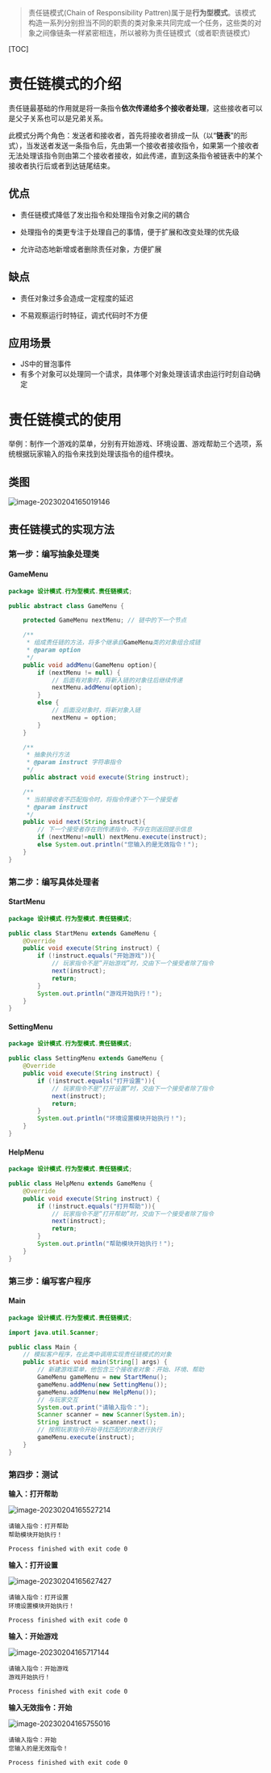 > 责任链模式(Chain of Responsibility Pattren)属于是**行为型模式**。该模式构造一系列分别担当不同的职责的类对象来共同完成一个任务，这些类的对象之间像链条一样紧密相连，所以被称为责任链模式（或者职责链模式）



[TOC]

# 责任链模式的介绍

责任链最基础的作用就是将一条指令**依次传递给多个接收者处理**，这些接收者可以是父子关系也可以是兄弟关系。

此模式分两个角色：发送者和接收者，首先将接收者排成一队（以“**链表**”的形式），当发送者发送一条指令后，先由第一个接收者接收指令，如果第一个接收者无法处理该指令则由第二个接收者接收，如此传递，直到这条指令被链表中的某个接收者执行后或者到达链尾结束。



## 优点

- 责任链模式降低了发出指令和处理指令对象之间的耦合

- 处理指令的类更专注于处理自己的事情，便于扩展和改变处理的优先级
- 允许动态地新增或者删除责任对象，方便扩展



## 缺点

- 责任对象过多会造成一定程度的延迟

- 不易观察运行时特征，调式代码时不方便



## 应用场景

- JS中的冒泡事件
- 有多个对象可以处理同一个请求，具体哪个对象处理该请求由运行时刻自动确定



# 责任链模式的使用

举例：制作一个游戏的菜单，分别有开始游戏、环境设置、游戏帮助三个选项，系统根据玩家输入的指令来找到处理该指令的组件模块。



## 类图

![image-20230204165019146](https://cdn.staticaly.com/gh/kui-ming/tuchuang/main/images202302041700251.png)



## 责任链模式的实现方法

### 第一步：编写抽象处理类

#### GameMenu

```java
package 设计模式.行为型模式.责任链模式;

public abstract class GameMenu {

    protected GameMenu nextMenu; // 链中的下一个节点

    /**
     * 组成责任链的方法，将多个继承自GameMenu类的对象组合成链
     * @param option
     */
    public void addMenu(GameMenu option){
        if (nextMenu != null) {
            // 后面有对象时，将新入链的对象往后继续传递
            nextMenu.addMenu(option);
        }
        else {
            // 后面没对象时，将新对象入链
            nextMenu = option;
        }
    }

    /**
     * 抽象执行方法
     * @param instruct 字符串指令
     */
    public abstract void execute(String instruct);

    /**
     * 当前接收者不匹配指令时，将指令传递个下一个接受者
     * @param instruct
     */
    public void next(String instruct){
        // 下一个接受者存在则传递指令，不存在则返回提示信息
        if (nextMenu!=null) nextMenu.execute(instruct);
        else System.out.println("您输入的是无效指令！");
    }
}

```



### 第二步：编写具体处理者

#### StartMenu

```java
package 设计模式.行为型模式.责任链模式;

public class StartMenu extends GameMenu {
    @Override
    public void execute(String instruct) {
        if (!instruct.equals("开始游戏")){
            // 玩家指令不是“开始游戏”时，交由下一个接受者除了指令
            next(instruct);
            return;
        }
        System.out.println("游戏开始执行！");
    }
}
```

#### SettingMenu

```java
package 设计模式.行为型模式.责任链模式;

public class SettingMenu extends GameMenu {
    @Override
    public void execute(String instruct) {
        if (!instruct.equals("打开设置")){
            // 玩家指令不是“打开设置”时，交由下一个接受者除了指令
            next(instruct);
            return;
        }
        System.out.println("环境设置模块开始执行！");
    }
}
```

#### HelpMenu

```java
package 设计模式.行为型模式.责任链模式;

public class HelpMenu extends GameMenu {
    @Override
    public void execute(String instruct) {
        if (!instruct.equals("打开帮助")){
            // 玩家指令不是“打开帮助”时，交由下一个接受者除了指令
            next(instruct);
            return;
        }
        System.out.println("帮助模块开始执行！");
    }
}
```



### 第三步：编写客户程序

#### Main

```java
package 设计模式.行为型模式.责任链模式;

import java.util.Scanner;

public class Main {
    // 模拟客户程序，在此类中调用实现责任链模式的对象
    public static void main(String[] args) {
        // 新建游戏菜单，他包含三个接收者对象：开始、环境、帮助
        GameMenu gameMenu = new StartMenu();
        gameMenu.addMenu(new SettingMenu());
        gameMenu.addMenu(new HelpMenu());
        // 与玩家交互
        System.out.print("请输入指令：");
        Scanner scanner = new Scanner(System.in);
        String instruct = scanner.next();
        // 按照玩家指令开始寻找匹配的对象进行执行
        gameMenu.execute(instruct);
    }
}
```



### 第四步：测试

**输入：打开帮助**

![image-20230204165527214](https://cdn.staticaly.com/gh/kui-ming/tuchuang/main/images202302041700253.png)

```shell
请输入指令：打开帮助
帮助模块开始执行！

Process finished with exit code 0
```



**输入：打开设置**

![image-20230204165627427](https://cdn.staticaly.com/gh/kui-ming/tuchuang/main/images202302041700254.png)

```shell
请输入指令：打开设置
环境设置模块开始执行！

Process finished with exit code 0
```



**输入：开始游戏**

![image-20230204165717144](https://cdn.staticaly.com/gh/kui-ming/tuchuang/main/images202302041700255.png)

```shell
请输入指令：开始游戏
游戏开始执行！

Process finished with exit code 0
```



**输入无效指令：开始**

![image-20230204165755016](https://cdn.staticaly.com/gh/kui-ming/tuchuang/main/images202302041700256.png)

```shell
请输入指令：开始
您输入的是无效指令！

Process finished with exit code 0
```

